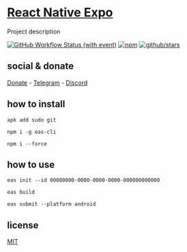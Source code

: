 # [React Native Expo]()

Project description

[![GitHub Workflow Status (with event)](https://img.shields.io/github/actions/workflow/status/brtmvdl/react-native-expo/npm-publish.yml?label=GitHub%20Actions&link=https%3A%2F%2Fgithub.com%2Fbrtmvdl%2Freact-native-expo%2Factions%2Fworkflows%2Fnpm-publish.yml)](https://github.com/brtmvdl/react-native-expo/actions/workflows/npm-publish.yml) [![npm](https://img.shields.io/npm/dw/%40brtmvdl/react-native-expo?label=NPM%20Weekly%20Downloads)](https://www.npmjs.com/package/@brtmvdl/react-native-expo) [![github/stars](https://img.shields.io/github/stars/brtmvdl/react-native-expo?style=social)](https://img.shields.io/github/stars/brtmvdl/react-native-expo?style=social) 

## social & donate

[Donate](https://link.mercadopago.com.br/brtmvdl) - [Telegram](https://t.me/+KRmg5MlqgMk0MTg5) - [Discord](https://discord.gg/bkKAvQB2)

## how to install

```
apk add sudo git
```

```
npm i -g eas-cli

npm i --force
```

## how to use

```
eas init --id 00000000-0000-0000-0000-000000000000

eas build

eas submit --platform android 
```

## license

[MIT](./LICENSE)
